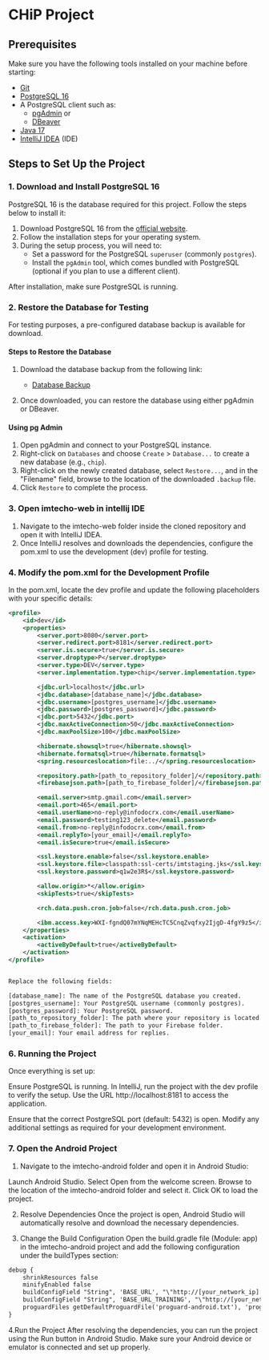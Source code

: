 # CHiP Project


## Prerequisites

Make sure you have the following tools installed on your machine before starting:

- [Git](https://git-scm.com/)
- [PostgreSQL 16](https://www.postgresql.org/download/)
- A PostgreSQL client such as:
  - [pgAdmin](https://www.pgadmin.org/download/) or
  - [DBeaver](https://dbeaver.io/download/)
- [Java 17](https://www.oracle.com/java/technologies/javase/jdk17-archive-downloads.html)
- [IntelliJ IDEA](https://www.jetbrains.com/idea/download/) (IDE)

## Steps to Set Up the Project

### 1. Download and Install PostgreSQL 16

PostgreSQL 16 is the database required for this project. Follow the steps below to install it:

1. Download PostgreSQL 16 from the [official website](https://www.postgresql.org/download/).
2. Follow the installation steps for your operating system.
3. During the setup process, you will need to:
   - Set a password for the PostgreSQL `superuser` (commonly `postgres`).
   - Install the `pgAdmin` tool, which comes bundled with PostgreSQL (optional if you plan to use a different client).

After installation, make sure PostgreSQL is running.

### 2. Restore the Database for Testing

For testing purposes, a pre-configured database backup is available for download.

#### Steps to Restore the Database

1. Download the database backup from the following link:
   - [Database Backup](https://drive.google.com/file/d/1aaVbvjeHC-SYjsRmGdYQlUFWPbgP4ZWy/view)

2. Once downloaded, you can restore the database using either pgAdmin or DBeaver.

#### Using pg Admin

1. Open pgAdmin and connect to your PostgreSQL instance.
2. Right-click on `Databases` and choose `Create` > `Database...` to create a new database (e.g., `chip`).
3. Right-click on the newly created database, select `Restore...`, and in the "Filename" field, browse to the location of the downloaded `.backup` file.
4. Click `Restore` to complete the process.

### 3. Open imtecho-web in intellij IDE
1. Navigate to the imtecho-web folder inside the cloned repository and open it with IntelliJ IDEA.
2. Once IntelliJ resolves and downloads the dependencies, configure the pom.xml to use the development (dev) profile for testing.

### 4. Modify the pom.xml for the Development Profile
In the pom.xml, locate the dev profile and update the following placeholders with your specific details:

```xml
<profile>
    <id>dev</id>
    <properties>
        <server.port>8080</server.port>
        <server.redirect.port>8181</server.redirect.port>
        <server.is.secure>true</server.is.secure>
        <server.droptype>P</server.droptype>
        <server.type>DEV</server.type>
        <server.implementation.type>chip</server.implementation.type>

        <jdbc.url>localhost</jdbc.url>
        <jdbc.database>[database_name]</jdbc.database>
        <jdbc.username>[postgres_username]</jdbc.username>
        <jdbc.password>[postgres_password]</jdbc.password>
        <jdbc.port>5432</jdbc.port>
        <jdbc.maxActiveConnection>50</jdbc.maxActiveConnection>
        <jdbc.maxPoolSize>100</jdbc.maxPoolSize>

        <hibernate.showsql>true</hibernate.showsql>
        <hibernate.formatsql>true</hibernate.formatsql>
        <spring.resourceslocation>file:../</spring.resourceslocation>

        <repository.path>[path_to_repository_folder]/</repository.path>
        <firebasejson.path>[path_to_firebase_folder]/</firebasejson.path>

        <email.server>smtp.gmail.com</email.server>
        <email.port>465</email.port>
        <email.userName>no-reply@infodocrx.com</email.userName>
        <email.password>testing123_delete</email.password>
        <email.from>no-reply@infodocrx.com</email.from>
        <email.replyTo>[your_email]</email.replyTo>
        <email.isSecure>true</email.isSecure>

        <ssl.keystore.enable>false</ssl.keystore.enable>
        <ssl.keystore.file>classpath:ssl-certs/imtstaging.jks</ssl.keystore.file>
        <ssl.keystore.password>q1w2e3R$</ssl.keystore.password>

        <allow.origin>*</allow.origin>
        <skipTests>true</skipTests>

        <rch.data.push.cron.job>false</rch.data.push.cron.job>

        <ibm.access.key>WXI-fgndQ07mYNqMEHcTC5CnqZvqfxy2IjgD-4fgY9z5</ibm.access.key>
    </properties>
    <activation>
        <activeByDefault>true</activeByDefault>
    </activation>
</profile>


Replace the following fields:

[database_name]: The name of the PostgreSQL database you created.
[postgres_username]: Your PostgreSQL username (commonly postgres).
[postgres_password]: Your PostgreSQL password.
[path_to_repository_folder]: The path where your repository is located.
[path_to_firebase_folder]: The path to your Firebase folder.
[your_email]: Your email address for replies.

```

### 6. Running the Project
Once everything is set up:

Ensure PostgreSQL is running.
In IntelliJ, run the project with the dev profile to verify the setup.
Use the URL http://localhost:8181 to access the application.

Ensure that the correct PostgreSQL port (default: 5432) is open.
Modify any additional settings as required for your development environment.

### 7. Open the Android Project
1. Navigate to the imtecho-android folder and open it in Android Studio:

Launch Android Studio.
Select Open from the welcome screen.
Browse to the location of the imtecho-android folder and select it.
Click OK to load the project.

2. Resolve Dependencies
Once the project is open, Android Studio will automatically resolve and download the necessary dependencies.

3. Change the Build Configuration
Open the build.gradle file (Module: app) in the imtecho-android project and add the following configuration under the buildTypes section:
```xml
debug {
    shrinkResources false
    minifyEnabled false
    buildConfigField "String", 'BASE_URL', "\"http://[your_network_ip]:8181/\""
    buildConfigField "String", 'BASE_URL_TRAINING', "\"http://[your_network_ip]:8181/\""
    proguardFiles getDefaultProguardFile('proguard-android.txt'), 'proguard-rules.pro'
}
```

4.Run the Project
After resolving the dependencies, you can run the project using the Run button in Android Studio. Make sure your Android device or emulator is connected and set up properly.




